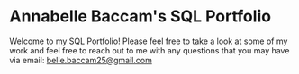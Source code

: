 # Annabelle Baccam's SQL Portfolio     

Welcome to my SQL Portfolio! Please feel free to take a look at some of my work and feel free to reach out to me with any questions that you may have via email:
belle.baccam25@gmail.com

